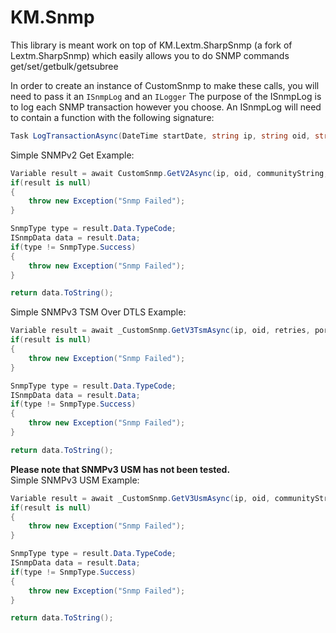 # KM.Snmp
This library is meant work on top of KM.Lextm.SharpSnmp (a fork of Lextm.SharpSnmp) which easily allows you to do SNMP commands get/set/getbulk/getsubree

In order to create an instance of CustomSnmp to make these calls, you will need to pass it an `ISnmpLog` and an `ILogger`
The purpose of the ISnmpLog is to log each SNMP transaction however you choose. An ISnmpLog will need to contain a function with the following signature:
````c#
Task LogTransactionAsync(DateTime startDate, string ip, string oid, string communityString, string snmpType, string snmpVersion, string returnType, string returnData);
````

Simple SNMPv2 Get Example:
````c#
Variable result = await CustomSnmp.GetV2Async(ip, oid, communityString, retries, port, timeout);
if(result is null)
{
    throw new Exception("Snmp Failed");
}

SnmpType type = result.Data.TypeCode;
ISnmpData data = result.Data;
if(type != SnmpType.Success)
{
    throw new Exception("Snmp Failed");
}

return data.ToString();
````

Simple SNMPv3 TSM Over DTLS Example:
````C#
Variable result = await _CustomSnmp.GetV3TsmAsync(ip, oid, retries, port, timeout, x509Certificate, connectionTimeout);
if(result is null)
{
    throw new Exception("Snmp Failed");
}

SnmpType type = result.Data.TypeCode;
ISnmpData data = result.Data;
if(type != SnmpType.Success)
{
    throw new Exception("Snmp Failed");
}

return data.ToString();
````

**Please note that SNMPv3 USM has not been tested.**  
Simple SNMPv3 USM Example:
````C#
Variable result = await _CustomSnmp.GetV3UsmAsync(ip, oid, communityString, retries, port, timeout, authPassword, privacyPassword);
if(result is null)
{
    throw new Exception("Snmp Failed");
}

SnmpType type = result.Data.TypeCode;
ISnmpData data = result.Data;
if(type != SnmpType.Success)
{
    throw new Exception("Snmp Failed");
}

return data.ToString();
````

